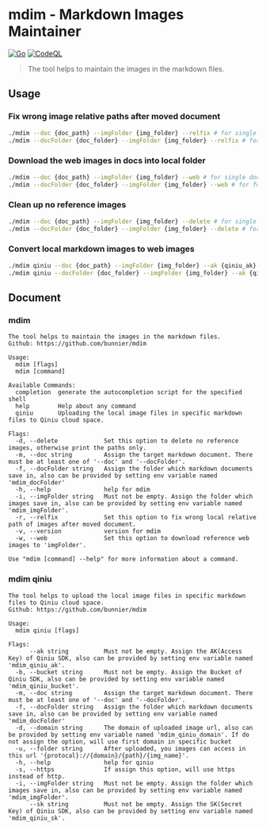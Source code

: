 # mdim - Markdown Images Maintainer

[![Go](https://github.com/bunnier/mdim/actions/workflows/go.yml/badge.svg)](https://github.com/bunnier/mdim/actions/workflows/go.yml) [![CodeQL](https://github.com/bunnier/mdim/actions/workflows/codeql-analysis.yml/badge.svg)](https://github.com/bunnier/mdim/actions/workflows/codeql-analysis.yml)

> The tool helps to maintain the images in the markdown files.

## Usage

### Fix wrong image relative paths after moved document

```bash
./mdim --doc {doc_path} --imgFolder {img_folder} --relfix # for single document
./mdim --docFolder {doc_folder} --imgFolder {img_folder} --relfix # for folder
```

### Download the web images in docs into local folder

```bash
./mdim --doc {doc_path} --imgFolder {img_folder} --web # for single document
./mdim --docFolder {doc_folder} --imgFolder {img_folder} --web # for folder
```

### Clean up no reference images

```bash
./mdim --doc {doc_path} --imgFolder {img_folder} --delete # for single document
./mdim --docFolder {doc_folder} --imgFolder {img_folder} --delete # for folder
```

### Convert local markdown images to web images

```bash
./mdim qiniu --doc {doc_path} --imgFolder {img_folder} --ak {qiniu_ak} --sk {qiniu_sk} --bucket {qiniu_bucket} # for single document
./mdim qiniu --docFolder {doc_folder} --imgFolder {img_folder} --ak {qiniu_ak} --sk {qiniu_sk} --bucket {qiniu_bucket} # for folder
```

## Document

### mdim

```explain
The tool helps to maintain the images in the markdown files.
Github: https://github.com/bunnier/mdim

Usage:
  mdim [flags]
  mdim [command]

Available Commands:
  completion  generate the autocompletion script for the specified shell
  help        Help about any command
  qiniu       Uploading the local image files in specific markdown files to Qiniu cloud space.

Flags:
  -d, --delete             Set this option to delete no reference images, otherwise print the paths only.
  -m, --doc string         Assign the target markdown document. There must be at least one of '--doc' and '--docFolder'.
  -f, --docFolder string   Assign the folder which markdown documents save in, also can be provided by setting env variable named 'mdim_docFolder'
  -h, --help               help for mdim
  -i, --imgFolder string   Must not be empty. Assign the folder which images save in, also can be provided by setting env variable named 'mdim_imgFolder'.
  -r, --relfix             Set this option to fix wrong local relative path of images after moved document.
  -v, --version            version for mdim
  -w, --web                Set this option to download reference web images to 'imgFolder'.

Use "mdim [command] --help" for more information about a command.
```

### mdim qiniu

```explain
The tool helps to upload the local image files in specific markdown files to Qiniu cloud space.
Github: https://github.com/bunnier/mdim

Usage:
  mdim qiniu [flags]

Flags:
      --ak string          Must not be empty. Assign the AK(Access Key) of Qiniu SDK, also can be provided by setting env variable named 'mdim_qiniu_ak'.
  -b, --bucket string      Must not be empty. Assign the Bucket of Qiniu SDK, also can be provided by setting env variable named 'mdim_qiniu_bucket'.
  -m, --doc string         Assign the target markdown document. There must be at least one of '--doc' and '--docFolder'.
  -f, --docFolder string   Assign the folder which markdown documents save in, also can be provided by setting env variable named 'mdim_docFolder'
  -d, --domain string      The domain of uploaded image url, also can be provided by setting env variable named 'mdim_qiniu_domain'. If do not assign the option, will use first domain in specific bucket
  -u, --folder string      After uploaded, you images can access in this url '{protocal}://{domain}/{path}/{img_name}'.
  -h, --help               help for qiniu
  -s, --https              If assign this option, will use https instead of http.
  -i, --imgFolder string   Must not be empty. Assign the folder which images save in, also can be provided by setting env variable named 'mdim_imgFolder'.
      --sk string          Must not be empty. Assign the SK(Secret Key) of Qiniu SDK, also can be provided by setting env variable named 'mdim_qiniu_sk'.
```

